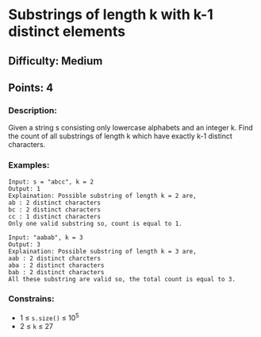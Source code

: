 # Substrings of length k with k-1 distinct elements
## Difficulty: Medium
## Points: 4
### Description:
Given a string s consisting only lowercase alphabets and an integer k. Find the count of all substrings of length k which have exactly k-1 distinct characters.

### Examples:
```
Input: s = "abcc", k = 2
Output: 1
Explaination: Possible substring of length k = 2 are,
ab : 2 distinct characters
bc : 2 distinct characters
cc : 1 distinct characters
Only one valid substring so, count is equal to 1.
```
```
Input: "aabab", k = 3
Output: 3
Explaination: Possible substring of length k = 3 are, 
aab : 2 distinct charcters
aba : 2 distinct characters
bab : 2 distinct characters
All these substring are valid so, the total count is equal to 3.
```
### Constrains:
- 1 ≤ `s.size()` ≤ 10<sup>5</sup>
- 2 ≤ `k` ≤ 27